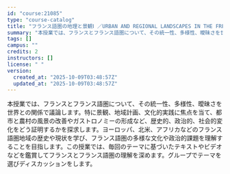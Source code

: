 ```yaml
---
id: "course:21085"
type: "course-catalog"
title: "フランス語圏の地理と景観Ⅰ ／URBAN AND REGIONAL LANDSCAPES IN THE FRENCH-SPEAKING WORLD I"
summary: "本授業では、フランスとフランス語圏について、その統一性、多様性、曖昧さを世界との関係で議論します。特に景観、地域計画、文化的実践に焦点を当て、都市と農村の風景の改善やガストロノミーの形成など、歴史的、政治的、社会的変化をどう証明するかを探求…"
tags: []
campus: ""
credits: 2
instructors: []
license: " "
version:
  created_at: "2025-10-09T03:48:57Z"
  updated_at: "2025-10-09T03:48:57Z"
---
```


本授業では、フランスとフランス語圏について、その統一性、多様性、曖昧さを世界との関係で議論します。特に景観、地域計画、文化的実践に焦点を当て、都市と農村の風景の改善やガストロノミーの形成など、歴史的、政治的、社会的変化をどう証明するかを探求します。ヨーロッパ、北米、アフリカなどのフランス語圏地域の歴史や現状を学び、フランス語圏の多様な文化や政治的課題を理解することを目指します。この授業では、毎回のテーマに基づいたテキストやビデオなどを鑑賞してフランスとフランス語圏の理解を深めます。グループでテーマを選びディスカッションをします。
